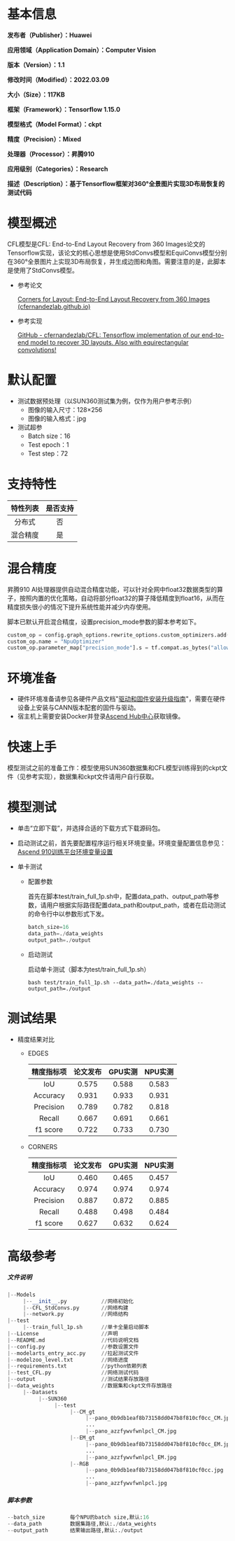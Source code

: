 # 基本信息

**发布者（Publisher）：Huawei**

**应用领域（Application Domain）：Computer Vision**

**版本（Version）：1.1**

**修改时间（Modified）：2022.03.09**

**大小（Size）：117KB**

**框架（Framework）：Tensorflow 1.15.0**

**模型格式（Model Format）：ckpt**

**精度（Precision）：Mixed**

**处理器（Processor）：昇腾910**

**应用级别（Categories）：Research**

**描述（Description）：基于Tensorflow框架对360°全景图片实现3D布局恢复的测试代码**

# 模型概述

CFL模型是CFL: End-to-End Layout Recovery from 360 Images论文的Tensorflow实现，该论文的核心思想是使用StdConvs模型和EquiConvs模型分别在360°全景图片上实现3D布局恢复，并生成边图和角图。需要注意的是，此脚本是使用了StdConvs模型。

- 参考论文

  [Corners for Layout: End-to-End Layout Recovery from 360 Images (cfernandezlab.github.io)](https://cfernandezlab.github.io/CFL/)

- 参考实现

  [GitHub - cfernandezlab/CFL: Tensorflow implementation of our end-to-end model to recover 3D layouts. Also with equirectangular convolutions!](https://github.com/cfernandezlab/CFL)

# 默认配置

- 测试数据预处理（以SUN360测试集为例，仅作为用户参考示例）
  - 图像的输入尺寸：128×256
  - 图像的输入格式：jpg
- 测试超参
  - Batch size：16
  - Test epoch：1
  - Test step：72

# 支持特性

| 特性列表 | 是否支持 |
| :------: | :------: |
|  分布式  |    否    |
| 混合精度 |    是    |

# 混合精度

昇腾910 AI处理器提供自动混合精度功能，可以针对全网中float32数据类型的算子，按照内置的优化策略，自动将部分float32的算子降低精度到float16，从而在精度损失很小的情况下提升系统性能并减少内存使用。

脚本已默认开启混合精度，设置precision_mode参数的脚本参考如下。

```python
custom_op = config.graph_options.rewrite_options.custom_optimizers.add()
custom_op.name = "NpuOptimizer"
custom_op.parameter_map["precision_mode"].s = tf.compat.as_bytes("allow_mix_precision")
```

# 环境准备

- 硬件环境准备请参见各硬件产品文档"[驱动和固件安装升级指南](https://gitee.com/link?target=https%3A%2F%2Fsupport.huawei.com%2Fenterprise%2Fzh%2Fcategory%2Fai-computing-platform-pid-1557196528909)"，需要在硬件设备上安装与CANN版本配套的固件与驱动。
- 宿主机上需要安装Docker并登录[Ascend Hub中心](https://gitee.com/link?target=https%3A%2F%2Fascendhub.huawei.com%2F%23%2Fdetail%3Fname%3Dascend-tensorflow-arm)获取镜像。

# 快速上手

模型测试之前的准备工作：模型使用SUN360数据集和CFL模型训练得到的ckpt文件（见参考实现），数据集和ckpt文件请用户自行获取。

# 模型测试

- 单击“立即下载”，并选择合适的下载方式下载源码包。

- 启动测试之前，首先要配置程序运行相关环境变量。环境变量配置信息参见：[Ascend 910训练平台环境变量设置](https://gitee.com/ascend/modelzoo/wikis/%E5%85%B6%E4%BB%96%E6%A1%88%E4%BE%8B/Ascend%20910%E8%AE%AD%E7%BB%83%E5%B9%B3%E5%8F%B0%E7%8E%AF%E5%A2%83%E5%8F%98%E9%87%8F%E8%AE%BE%E7%BD%AE)

- 单卡测试

  - 配置参数

    首先在脚本test/train_full_1p.sh中，配置data_path、output_path等参数，请用户根据实际路径配置data_path和output_path，或者在启动测试的命令行中以参数形式下发。

    ```python
    batch_size=16
    data_path=./data_weights
    output_path=./output
    ```

  - 启动测试

    启动单卡测试（脚本为test/train_full_1p.sh）

    `bash test/train_full_1p.sh --data_path=./data_weights --output_path=./output`

# 测试结果

- 精度结果对比

  - EDGES

    | 精度指标项 | 论文发布 | GPU实测 | NPU实测 |
    | :--------: | :------: | :-----: | :-----: |
    |    IoU     |  0.575   |  0.588  |  0.583  |
    |  Accuracy  |  0.931   |  0.933  |  0.931  |
    | Precision  |  0.789   |  0.782  |  0.818  |
    |   Recall   |  0.667   |  0.691  |  0.661  |
    |  f1 score  |  0.722   |  0.733  |  0.730  |

  - CORNERS

    | 精度指标项 | 论文发布 | GPU实测 | NPU实测 |
    | :--------: | :------: | :-----: | :-----: |
    |    IoU     |  0.460   |  0.465  |  0.457  |
    |  Accuracy  |  0.974   |  0.974  |  0.974  |
    | Precision  |  0.887   |  0.872  |  0.885  |
    |   Recall   |  0.488   |  0.498  |  0.484  |
    |  f1 score  |  0.627   |  0.632  |  0.624  |



# 高级参考

##### 文件说明

```python
|--Models
 	 |--__init__.py           //网络初始化
     |--CFL_StdConvs.py       //网络构建
     |--network.py            //网络结构
|--test
     |--train_full_1p.sh      //单卡全量启动脚本
|--License                    //声明
|--README.md                  //代码说明文档
|--config.py                  //参数设置文件
|--modelarts_entry_acc.py     //拉起测试文件
|--modelzoo_level.txt         //网络进度
|--requirements.txt           //python依赖列表
|--test_CFL.py                //网络测试代码
|--output                     //测试结果存放路径
|--data_weights               //数据集和ckpt文件存放路径
     |--Datasets
          |--SUN360
               |--test
                    |--CM_gt
                         |--pano_0b9db1eaf8b73158dd047b8f810cf0cc_CM.jpg
                         ...
                         |--pano_azzfywvfwnlpcl_CM.jpg
                    |--EM_gt
                         |--pano_0b9db1eaf8b73158dd047b8f810cf0cc_EM.jpg
                         ...
                         |--pano_azzfywvfwnlpcl_EM.jpg
                    |--RGB
                         |--pano_0b9db1eaf8b73158dd047b8f810cf0cc.jpg
                         ...
                         |--pano_azzfywvfwnlpcl.jpg
```

##### 脚本参数

```python
--batch_size        每个NPU的batch size,默认:16
--data_path         数据集路径,默认:./data_weights
--output_path       结果输出路径,默认:./output
```
